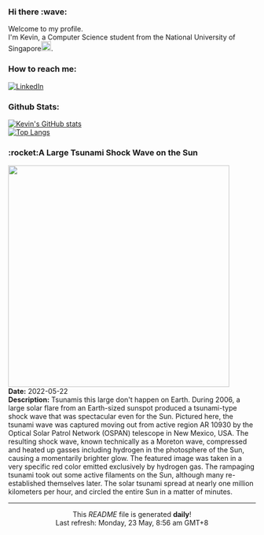 <h3>Hi there :wave:</h3>

Welcome to my profile.   
I'm Kevin, a Computer Science student from the National University of Singapore<img src="https://img.icons8.com/color/96/000000/singapore-circular.png" width="20px"/>.</p>

<h3>How to reach me: </h3>
<a href="https://www.linkedin.com/in/kevin-foong/"><img alt="LinkedIn" src="https://img.shields.io/badge/linkedin-%230077B5.svg?&style=for-the-badge&logo=linkedin&logoColor=white" /></a> 

<h3>Github Stats: </h3> 

[![Kevin's GitHub stats](https://github-readme-stats.vercel.app/api?username=kevin9foong&theme=tokyonight)](https://github.com/anuraghazra/github-readme-stats) <br/>
[![Top Langs](https://github-readme-stats.vercel.app/api/top-langs/?username=kevin9foong&layout=compact&theme=tokyonight)](https://github.com/anuraghazra/github-readme-stats)

<h3>:rocket:A Large Tsunami Shock Wave on the Sun</h3> 
<img width="450" src="https:&#x2F;&#x2F;apod.nasa.gov&#x2F;apod&#x2F;image&#x2F;2205&#x2F;SunTsunami_nso_900.gif" /><br/>
<b>Date:</b> 2022-05-22<br/>
<b>Description:</b> Tsunamis this large don&#39;t happen on Earth.  During 2006, a large solar flare from an Earth-sized sunspot produced a tsunami-type shock wave that was spectacular even for the Sun.  Pictured here, the tsunami wave was captured moving out from active region AR 10930 by the Optical Solar Patrol Network (OSPAN) telescope in New Mexico, USA.  The resulting shock wave, known technically as a Moreton wave, compressed and heated up gasses including hydrogen in the photosphere of the Sun, causing a momentarily brighter glow.  The featured image was taken in a very specific red color emitted exclusively by hydrogen gas.  The rampaging tsunami took out some active filaments on the Sun, although many re-established themselves later.  The solar tsunami spread at nearly one million kilometers per hour, and circled the entire Sun in a matter of minutes.<br/>

------------
<p align="center">This <i>README</i> file is generated <b>daily</b>!</br>
Last refresh: Monday, 23 May, 8:56 am GMT+8<br />